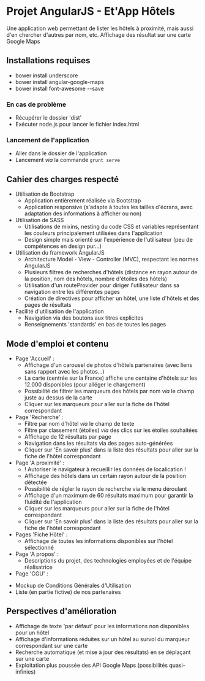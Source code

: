 # Projet AngularJS - Et'App Hôtels
Une application web permettant de lister les hôtels à proximité, mais aussi d'en chercher d'autres par nom, etc.
Affichage des résultat sur une carte Google Maps

## Installations requises
* bower install underscore
* bower install angular-google-maps
* bower install font-awesome --save

### En cas de problème
* Récupérer le dossier 'dist'
* Exécuter node.js pour lancer le fichier index.html

### Lancement de l'application
* Aller dans le dossier de l'application
* Lancement *via* la commande `grunt serve`

## Cahier des charges respecté
* Utilisation de Bootstrap
  - Application entièrement réalisée via Bootstrap
  - Application responsive (s'adapte à toutes les tailles d'écrans, avec adaptation des informations à afficher ou non)
* Utilisation de SASS
  - Utilisations de mixins, nesting du code CSS et variables représentant les couleurs principalement utilisées dans l'application
  - Design simple mais orienté sur l'expérience de l'utilisateur (peu de compétences en design pur...)
* Utilisation du framework AngularJS
  - Architecture Model - View - Controller (MVC), respectant les normes AngularJS
  - Plusieurs filtres de recherches d'hôtels (distance en rayon autour de la position, nom des hôtels, nombre d'étoiles des hôtels)
  - Utilisation d'un routeProvider pour diriger l'utilisateur dans sa navigation entre les différentes pages
  - Création de directives pour afficher un hôtel, une liste d'hôtels et des pages de résultats
* Facilité d'utilisation de l'application
  - Navigation via des boutons aux titres explicites
  - Renseignements 'standards' en bas de toutes les pages

## Mode d'emploi et contenu
* Page 'Accueil' :
  - Affichage d'un carousel de photos d'hôtels partenaires (avec liens sans rapport avec les photos...)
  - La carte (centrée sur la France) affiche une centaine d'hôtels sur les 12.000 disponibles (pour alléger le chargement)
  - Possibilité de filtrer les marqueurs des hôtels par nom *via* le champ juste au dessus de la carte
  - Cliquer sur les marqueurs pour aller sur la fiche de l'hôtel correspondant
* Page 'Recherche' :
  - Filtre par nom d'hôtel *via* le champ de texte
  - Filtre par classement (étoiles) *via* des clics sur les étoiles souhaitées
  - Affichage de 12 résultats par page
  - Navigation dans les résultats via des pages auto-générées
  - Cliquer sur 'En savoir plus' dans la liste des résultats pour aller sur la fiche de l'hôtel correspondant
* Page 'A proximité' :
  - ! Autoriser le navigateur à recueillir les données de localication !
  - Affichage des hôtels dans un certain rayon autour de la position détectée
  - Possibilité de régler le rayon de recherche via le menu déroulant
  - Affichage d'un maximum de 60 résultats maximum pour garantir la fluidité de l'application
  - Cliquer sur les marqueurs pour aller sur la fiche de l'hôtel correspondant
  - Cliquer sur 'En savoir plus' dans la liste des résultats pour aller sur la fiche de l'hôtel correspondant
* Pages 'Fiche Hôtel' :
  - Affichage de toutes les informations disponibles sur l'hôtel sélectionné
* Page 'A propos' :
  - Descriptions du projet, des technologies employées et de l'équipe réalisatrice
*  Page 'CGU' :
  - Mockup de Conditions Générales d'Utilisation
  - Liste (en partie fictive) de nos partenaires

## Perspectives d'amélioration
* Affichage de texte 'par défaut' pour les informations non disponibles pour un hôtel
* Affichage d'informations réduites sur un hôtel au survol du marqueur correspondant sur une carte
* Recherche automatique (et mise à jour des résultats) en se déplaçant sur une carte
* Exploitation plus poussée des API Google Maps (possibilités quasi-infinies)